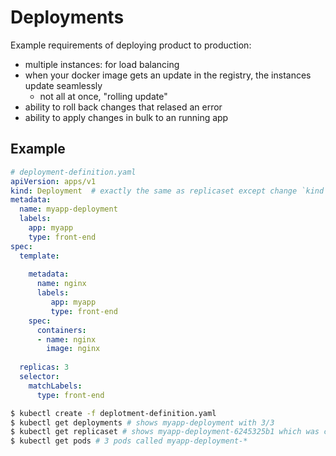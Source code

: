 # Deployments
Example requirements of deploying product to production:
- multiple instances: for load balancing
- when your docker image gets an update in the registry, the instances update seamlessly
    - not all at once, "rolling update"
- ability to roll back changes that relased an error
- ability to apply changes in bulk to an running app

## Example
```yaml
# deployment-definition.yaml
apiVersion: apps/v1
kind: Deployment  # exactly the same as replicaset except change `kind` to Deployment
metadata:
  name: myapp-deployment
  labels:
    app: myapp
    type: front-end
spec:
  template:
  
    metadata:               
      name: nginx           
      labels:               
         app: myapp         
         type: front-end    
    spec:                   
      containers:           
      - name: nginx         
        image: nginx        
  
  replicas: 3               
  selector:
    matchLabels:
      type: front-end       
```

```bash
$ kubectl create -f deplotment-definition.yaml
$ kubectl get deployments # shows myapp-deployment with 3/3
$ kubectl get replicaset # shows myapp-deployment-6245325b1 which was created by the deployment
$ kubectl get pods # 3 pods called myapp-deployment-*
```